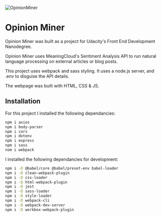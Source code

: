 ![OpinionMiner](https://user-images.githubusercontent.com/100278218/174495970-3d6c602a-04c7-4747-a3b6-210b03bf14e3.jpg)
# Opinion Miner

Opinion Miner was built as a project for Udacity's Front End Development Nanodegree. 

Opinion Miner uses MeaningCloud's Sentiment Analysis API to run natural language processing on external articles or blog posts. 

This project uses webpack and sass styling. It uses a node.js server, and .env to disguise the API details.

The webpage was built with HTML, CSS & JS. 

## Installation 

For this project I installed the following dependancies: 

```bash
npm i axios
npm i body-parser
npm i cors
npm i dotenv
npm i express
npm i sass
nom i webpack 
```
I installed the following dependancies for development:

```bash
npm i -D @babel/core @babel/preset-env babel-loader
npm i -D clean-webpack-plugin
npm i -D css-loader
npm i -D html-webpack-plugin
npm i -D jest
npm i -D sass-loader
npm i -D style-loader
npm i -D webpack-cli
npm i -D webpack-dev-server
npm i -D workbox-webpack-plugin
```
